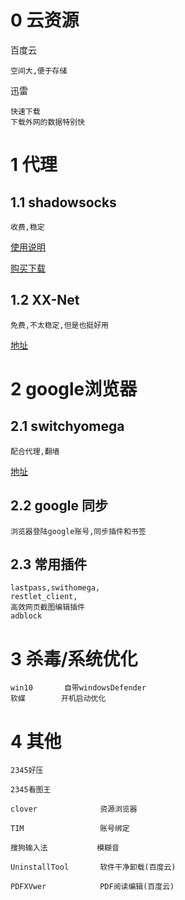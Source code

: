 
# 0 云资源

百度云

    空间大,便于存储

迅雷

    快速下载
    下载外网的数据特别快
    

# 1 代理

## 1.1 shadowsocks

    收费,稳定

[使用说明](https://github.com/shadowsocks)


[购买下载](https://i.v2ss.info/users/cart.php)


## 1.2 XX-Net

    免费,不太稳定,但是也挺好用

[地址](https://github.com/XX-net/XX-Net)


# 2 google浏览器

## 2.1 switchyomega

    配合代理,翻墙
    
[地址](https://www.switchyomega.com/)

## 2.2 google 同步


    浏览器登陆google账号,同步插件和书签


## 2.3 常用插件

    lastpass,swithomega,
    restlet_client,
    高效网页截图编辑插件
    adblock



# 3 杀毒/系统优化

    win10       自带windowsDefender
    软媒        开机启动优化   



# 4 其他


    2345好压
    
    2345看图王
    
    clover              资源浏览器    
    
    TIM                 账号绑定
    
    搜狗输入法           模糊音
    
    UninstallTool       软件干净卸载(百度云)
    
    PDFXVwer            PDF阅读编辑(百度云)
